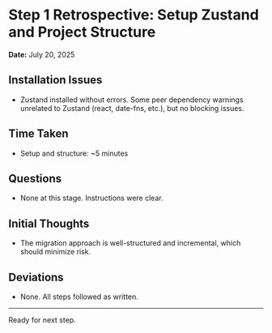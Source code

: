 # Step 1 Retrospective: Setup Zustand and Project Structure

**Date:** July 20, 2025

## Installation Issues

- Zustand installed without errors. Some peer dependency warnings unrelated to Zustand (react, date-fns, etc.), but no blocking issues.

## Time Taken

- Setup and structure: ~5 minutes

## Questions

- None at this stage. Instructions were clear.

## Initial Thoughts

- The migration approach is well-structured and incremental, which should minimize risk.

## Deviations

- None. All steps followed as written.

---

Ready for next step.
